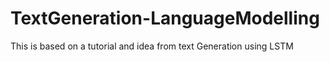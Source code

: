 # TextGeneration-LanguageModelling
This is based on a tutorial and idea from text Generation using LSTM

